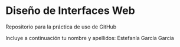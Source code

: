 # Diseño de Interfaces Web
Repositorio para la práctica de uso de GitHub

Incluye a continuación tu nombre y apellidos:
Estefanía García García

